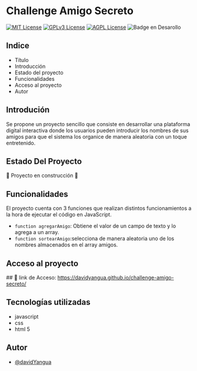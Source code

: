 # Challenge Amigo Secreto



[![MIT License](https://img.shields.io/badge/License-MIT-green.svg)](https://choosealicense.com/licenses/mit/)
[![GPLv3 License](https://img.shields.io/badge/License-GPL%20v3-yellow.svg)](https://opensource.org/licenses/)
[![AGPL License](https://img.shields.io/badge/license-AGPL-blue.svg)](http://www.gnu.org/licenses/agpl-3.0)
![Badge en Desarollo](https://img.shields.io/badge/STATUS-EN%20DESAROLLO-green)


## Indice
- Título 
- Introducción
- Estado del proyecto
- Funcionalidades
- Acceso al proyecto
- Autor

  
## Introdución
Se propone un proyecto sencillo que consiste en desarrollar una plataforma digital interactiva donde los usuarios pueden introducir los nombres de sus amigos para que el sistema los organice de manera aleatoria con un toque entretenido.


## Estado Del Proyecto
:construction: Proyecto en construcción :construction:

## Funcionalidades
El proyecto cuenta con 3 funciones que realizan distintos funcionamientos a la hora de ejecutar el código en JavaScript.
- `function agregarAmigo`: Obtiene el valor de un campo de texto y lo agrega a un array.
- `function sortearAmigo`:selecciona de manera aleatoria uno de los nombres almacenados en el array amigos.
## Acceso al proyecto
\## 📁 link de Acceso: https://davidyangua.github.io/challenge-amigo-secreto/ 


## Tecnologías utilizadas
- javascript
- css
- html 5

## Autor

- [@davidYangua](https://github.com/davidYangua)